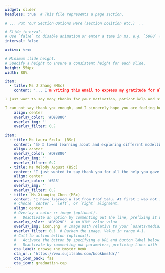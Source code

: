 ```yaml
---
widget: slider
headless: true  # This file represents a page section.

# ... Put Your Section Options Here (section position etc.) ...

# Slide interval.
# Use `false` to disable animation or enter a time in ms, e.g. `5000` (5s).
interval: false

active: true 

# Minimum slide height.
# Specify a height to ensure a consistent height for each slide.
height: 550px
width: 80%

item:
  - title: Ms J Zhang (MSc) 
    content: '... I'm writing this email to express my gratitude for all effort you have taken for this course. 

I just want to say many thanks for your motivation, patient help and sincere support for me, even though my questions are naive sometimes. Although not all of the new knowledge is understandable to me, I always  get courage and inspiration from you so that I can continue and solve them all. I have obtained lots of theoretical and empirical insights about Bayesian inference and built a more thorough construction of this part.

I can not say thank you enough, and I sincerely hope you are feeling better'
    align: center
    overlay_color: '#D98880'
    overlay_img: ''
    overlay_filter: 0.7
    
item:
  - title: Ms Laura Scala  (BSc) 
    content: '😄 I loved learning about and exploring different modelling techniques in Statistics. I can confidently say that it was the best module I have taken in my fourth year. At times it was really challenging but Sujit guided me patiently and effectively which helped me progress with my research, thus making it fun, engaging and very enjoyable.   The constant support provided encouraged me to aspire for a deeper understanding of the topic.'
    align: center
    overlay_color: '#D98880'
    overlay_img: ''
    overlay_filter: 0.7
  - title: Ms Melody August (BSc) 
    content: 'I just wanted to say thank you for all the help you gave me, particularly in my last-minute panic to get it all done! I found the topic very interesting and something I could see myself doing in my future career. I enjoyed completing the project as it gave a better insight to what a career in data may involve, through cleaning and analyzing data and then writing a final report. You continued to push me to achieve my best.😄'
    align: center
    overlay_color: '#333'
    overlay_img: ''
    overlay_filter: 0.7
  - title:  Ms Xiaoqing Chen (MSc)
    content: 'I have learned a lot from Prof Sahu. At first I was not sure if I would like all the coding in R. But he certainly made it easy for me to learn. 😄'
    # Choose `center`, `left`, or `right` alignment.
    align: center
    # Overlay a color or image (optional).
    #   Deactivate an option by commenting out the line, prefixing it with `#`.
    overlay_color: '#85929E'  # An HTML color value.
    overlay_img: icon.png  # Image path relative to your `assets/media/` folder
    overlay_filter: 0.8  # Darken the image. Value in range 0-1.
    # Call to action button (optional).
    #   Activate the button by specifying a URL and button label below.
    #   Deactivate by commenting out parameters, prefixing lines with `#`.
    cta_label: Browse the bmstdr book 
    cta_url: 'https://www.sujitsahu.com/bookbmstdr/'
    cta_icon_pack: fas
    cta_icon: graduation-cap
---
```

